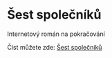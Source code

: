 # Šest společníků

Internetový román na pokračování

Číst můžete zde: [Šest společníků](https://www.sest-spolecniku.cz/)
